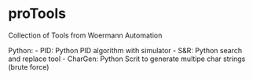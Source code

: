 # proTools
Collection of Tools from Woermann Automation

Python:
	- PID: Python PID algorithm with simulator
	- S&R: Python search and replace tool
	- CharGen: Python Scrit to generate multipe char strings (brute force)

